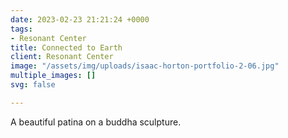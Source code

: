 ```yaml
---
date: 2023-02-23 21:21:24 +0000
tags:
- Resonant Center
title: Connected to Earth
client: Resonant Center
image: "/assets/img/uploads/isaac-horton-portfolio-2-06.jpg"
multiple_images: []
svg: false

---
```

A beautiful patina on a buddha sculpture.
